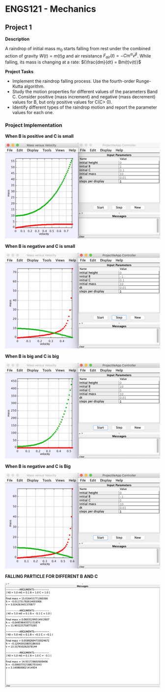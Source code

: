 # ENGS121 - Mechanics

## Project 1

**Description**

A raindrop of initial mass m<sub>0</sub> starts falling from rest under the  combined action of gravity $W(t)  = m(t)g$ and air resistance $F_{air}(t) = -Cm^{\alpha}v^{\beta}$. While falling, its mass is changing at a rate: ${\frac{dm}{dt} = Bm(t)v(t)}$


**Project Tasks**

- Implement the raindrop falling process. Use the fourth-order Runge-Kutta algorithm.
- Study the motion properties for different values of the parameters Band C. Consider positive (mass increment) and negative (mass decrement) values for B, but only positive values for C(C> 0).
- Identify different types of the raindrop motion and report the parameter values for each one.


### Project Implementation

**When B is positive and C is small**

![Projectile App][pos_b_small_c]

**When B is negative and C is small**

![Projectile App][neg_b_small_c]

**When B is big and C is big**

![Projectile App][big_b_big_c]

**When B is negative and C is Big**

![Projectile App][neg_b_big_c]

**FALLING PARTICLE FOR DIFFERENT B AND C**

![Falling Particle App][falling_particle]

[big_b_big_c]: img/big_b_big_c.png
[neg_b_big_c]: img/neg_b_big_c.png
[pos_b_small_c]: img/pos_b_small_c.png
[neg_b_small_c]: img/neg_b_small_c.png
[falling_particle]: img/falling_particle.png